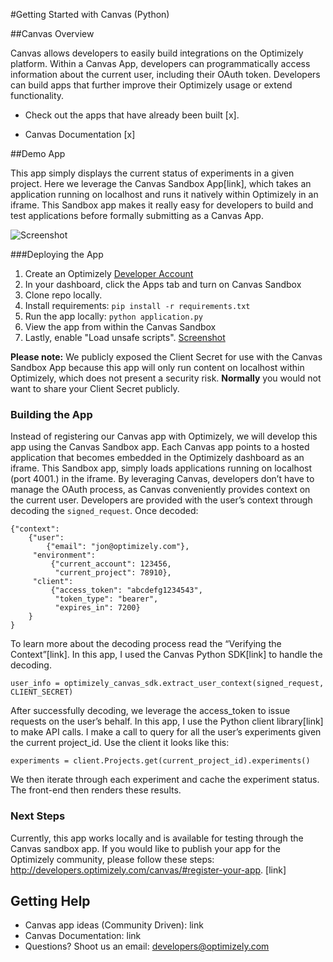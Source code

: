 #Getting Started with Canvas (Python)

##Canvas Overview

Canvas allows developers to easily build integrations on the Optimizely platform. Within a Canvas App, developers can programmatically access information about the current user, including their OAuth token. Developers can build apps that further improve their Optimizely usage or extend functionality. 

* Check out the apps that have already been built [x].

* Canvas Documentation [x] 

##Demo App

This app simply displays the current status of experiments in a given project. Here we leverage the Canvas Sandbox App[link], which takes an application running on localhost and runs it natively within Optimizely in an iframe. This Sandbox app makes it really easy for developers to build and test applications before formally submitting as a Canvas App. 

![Screenshot](https://github.com/optimizely/canvas-getting-started-python/blob/master/static/img/canvas-screenshot.png)

###Deploying the App
1. Create an Optimizely [Developer Account](https://www.optimizely.com/?modal=devsignup)
2. In your dashboard, click the Apps tab and turn on Canvas Sandbox
3. Clone repo locally.
4. Install requirements: `pip install -r requirements.txt`
5. Run the app locally: `python application.py`
6. View the app from within the Canvas Sandbox
7. Lastly, enable "Load unsafe scripts". [Screenshot](https://github.com/optimizely/canvas-getting-started-python/blob/master/static/img/unsafe-scripts.png) 

**Please note:** We publicly exposed the Client Secret for use with the Canvas Sandbox App because this app will only run content on localhost within Optimizely, which does not present a security risk. <b> Normally</b> you would not want to share your Client Secret publicly. 

### Building the App

Instead of registering our Canvas app with Optimizely, we will develop this app using the Canvas Sandbox app. Each Canvas app points to a hosted application that becomes embedded in the Optimizely dashboard as an iframe. This Sandbox app, simply loads applications running on localhost (port 4001.) in the iframe. By leveraging Canvas, developers don’t have to manage the OAuth process, as Canvas conveniently provides context on the current user. Developers are provided with the user’s context through decoding the `signed_request`. Once decoded:
```
{"context":
    {"user":
        {"email": "jon@optimizely.com"},
     "environment":
         {"current_account": 123456,
          "current_project": 78910},
     "client":
         {"access_token": "abcdefg1234543",
          "token_type": "bearer",
          "expires_in": 7200}
    }
}
```
To learn more about the decoding process read the “Verifying the Context”[link]. In this app, I used the Canvas Python SDK[link] to handle the decoding. 

```
user_info = optimizely_canvas_sdk.extract_user_context(signed_request, CLIENT_SECRET)
``` 
After successfully decoding, we leverage the access_token to issue requests on the user’s behalf. In this app, I use the Python client library[link] to make API calls. I make a call to query for all the user’s experiments given the current project_id. Use the client it looks like this:

`experiments = client.Projects.get(current_project_id).experiments()`

We then iterate through each experiment and cache the experiment status. The front-end then renders these results. 

### Next Steps

Currently, this app works locally and is available for testing through the Canvas sandbox app. If you would like to publish your app for the Optimizely community, please follow these steps: http://developers.optimizely.com/canvas/#register-your-app. [link]


## Getting Help

* Canvas app ideas (Community Driven): link 
* Canvas Documentation: link
* Questions? Shoot us an email: developers@optimizely.com

